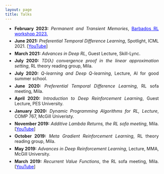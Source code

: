 ```yaml
---
layout: page
title: Talks
---
```

<head>
  <style>
    .talks {margin: 5pt; text-align: justify;}
  </style>
</head>

<ul>
  <li class="talks"> <b>February 2023:</b> <i>Permanent and Transient Memories</i>, <a style="color:blue;" href="https://barbados2023.rl-community.org/home">Barbados RL workshop 2023.</a></li>

  <li class="talks"> <b>June 2021:</b> <i>Preferential Temporal Difference Learning</i>, Spotlight, ICML 2021. [<a style="color:blue;" href="https://www.youtube.com/watch?v=wvwufoGNUZ0">YouTube</a>]</li>

  <li class="talks"> <b>March 2021:</b> <i>Advances in Deep RL</i>, Guest Lecture, Skill-Lync.</li>

  <li class="talks"> <b>July 2020:</b> <i>TD(&lambda;) convergence proof in the linear approximation setting</i>, RL theory reading group, Mila.</li>

  <li class="talks"> <b>July 2020:</b> <i>Q-learning and Deep Q-learning</i>, Lecture, AI for good summer school.</li>

  <li class="talks"> <b>June 2020:</b> <i>Preferential Temporal Difference Learning</i>, RL sofa meeting, Mila.</li>

  <li class="talks"> <b>April 2020:</b> <i>Introduction to Deep Reinforcement Learning</i>, Guest Lecture, PES University.</li>

  <li class="talks"> <b>January 2020:</b> <i>Dynamic Programming Algorithms for RL, Lecture</i>, COMP 767, McGill Univeristy.</li>

  <li class="talks"> <b>November 2019:</b> <i>Additive Lambda Returns, the RL sofa meeting</i>, Mila. [<a style="color:blue;" href="https://www.youtube.com/watch?v=FchhKuo7NZE">YouTube</a>]</li>

  <li class="talks"> <b>October 2019:</b> <i>Meta Gradient Reinforcement Learning</i>, RL theory reading group, Mila.</li>

  <li class="talks"> <b>May 2019:</b> <i>Advances in Deep Reinforcement Learning</i>, Lecture, MMA, McGill University.</li>

  <li class="talks"> <b>March 2019:</b> <i>Recurrent Value Functions</i>, the RL sofa meeting, Mila. [<a style="color:blue;" href="https://www.youtube.com/watch?v=1HRA3wSCC3w">YouTube</a>]</li>
</ul>